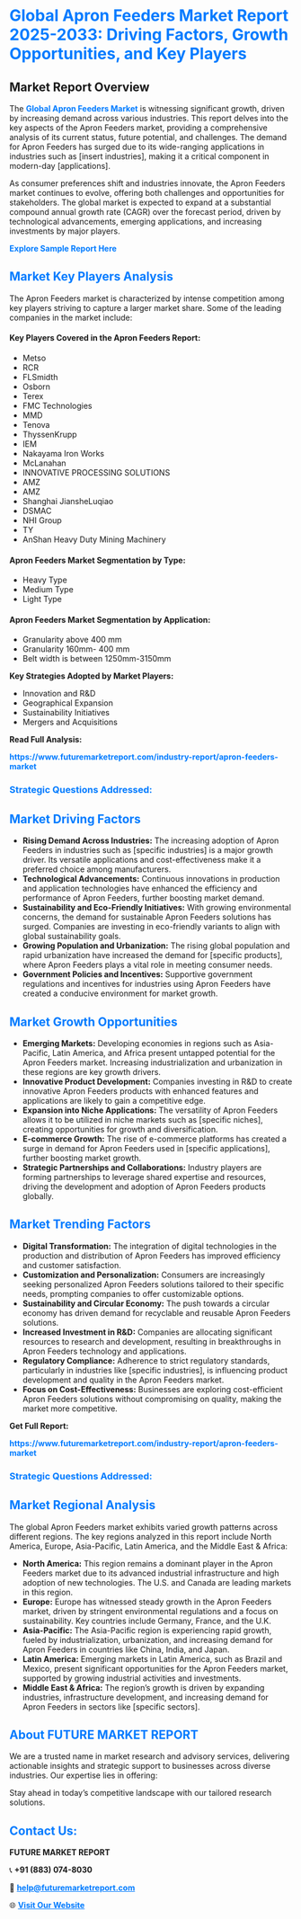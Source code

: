 <h1 style="color: #007BFF;">Global Apron Feeders Market Report 2025-2033: Driving Factors, Growth Opportunities, and Key Players</h1>

<section id="overview">
<h2>Market Report Overview</h2>
<p>The <a href="https://www.futuremarketreport.com/industry-report/apron-feeders-market" style="color: #007BFF; text-decoration: none;"><strong>Global Apron Feeders Market</strong></a> is witnessing significant growth, driven by increasing demand across various industries. This report delves into the key aspects of the Apron Feeders market, providing a comprehensive analysis of its current status, future potential, and challenges. The demand for Apron Feeders has surged due to its wide-ranging applications in industries such as [insert industries], making it a critical component in modern-day [applications].</p>
<p>As consumer preferences shift and industries innovate, the Apron Feeders market continues to evolve, offering both challenges and opportunities for stakeholders. The global market is expected to expand at a substantial compound annual growth rate (CAGR) over the forecast period, driven by technological advancements, emerging applications, and increasing investments by major players.</p>
</section>

<section id="overview">
<p><a href="https://www.futuremarketreport.com/request-sample/reportId=85902" style="color: #007BFF; text-decoration: none;"><strong>Explore Sample Report Here</strong></a></p>
</section>

<section id="key-players">
<h2 style="color: #007BFF;">Market Key Players Analysis</h2>
<p>The Apron Feeders market is characterized by intense competition among key players striving to capture a larger market share. Some of the leading companies in the market include:</p>
<h4>Key Players Covered in the Apron Feeders Report:</h4>
<ul><li>Metso</li><li>RCR</li><li>FLSmidth</li><li>Osborn</li><li>Terex</li><li>FMC Technologies</li><li>MMD</li><li>Tenova</li><li>ThyssenKrupp</li><li>IEM</li><li>Nakayama Iron Works</li><li>McLanahan</li><li>INNOVATIVE PROCESSING SOLUTIONS</li><li>AMZ</li><li>AMZ</li><li>Shanghai JiansheLuqiao</li><li>DSMAC</li><li>NHI Group</li><li>TY</li><li>AnShan Heavy Duty Mining Machinery</li></ul>
<h4>Apron Feeders Market Segmentation by Type:</h4>
<ul><li>Heavy Type</li><li>Medium Type</li><li>Light Type</li></ul>

<h4>Apron Feeders Market Segmentation by Application:</h4>
<ul><li>Granularity above 400 mm</li><li>Granularity 160mm- 400 mm</li><li>Belt width is between 1250mm-3150mm</li></ul>
<p><strong>Key Strategies Adopted by Market Players:</strong></p>
<ul>
<li>Innovation and R&D</li>
<li>Geographical Expansion</li>
<li>Sustainability Initiatives</li>
<li>Mergers and Acquisitions</li>
</ul>
</section>

<section>
<p><strong>Read Full Analysis: </strong></p><a href="https://www.futuremarketreport.com/industry-report/apron-feeders-market" style="color: #007BFF; text-decoration: none;"><strong>https://www.futuremarketreport.com/industry-report/apron-feeders-market</strong></a>
<h3 style="color: #007BFF;">Strategic Questions Addressed:</h3>
</section>

<section id="driving-factors">
<h2 style="color: #007BFF;">Market Driving Factors</h2>
<ul>
<li><strong>Rising Demand Across Industries:</strong> The increasing adoption of Apron Feeders in industries such as [specific industries] is a major growth driver. Its versatile applications and cost-effectiveness make it a preferred choice among manufacturers.</li>
<li><strong>Technological Advancements:</strong> Continuous innovations in production and application technologies have enhanced the efficiency and performance of Apron Feeders, further boosting market demand.</li>
<li><strong>Sustainability and Eco-Friendly Initiatives:</strong> With growing environmental concerns, the demand for sustainable Apron Feeders solutions has surged. Companies are investing in eco-friendly variants to align with global sustainability goals.</li>
<li><strong>Growing Population and Urbanization:</strong> The rising global population and rapid urbanization have increased the demand for [specific products], where Apron Feeders plays a vital role in meeting consumer needs.</li>
<li><strong>Government Policies and Incentives:</strong> Supportive government regulations and incentives for industries using Apron Feeders have created a conducive environment for market growth.</li>
</ul>
</section>

<section id="growth-opportunities">
<h2 style="color: #007BFF;">Market Growth Opportunities</h2>
<ul>
<li><strong>Emerging Markets:</strong> Developing economies in regions such as Asia-Pacific, Latin America, and Africa present untapped potential for the Apron Feeders market. Increasing industrialization and urbanization in these regions are key growth drivers.</li>
<li><strong>Innovative Product Development:</strong> Companies investing in R&D to create innovative Apron Feeders products with enhanced features and applications are likely to gain a competitive edge.</li>
<li><strong>Expansion into Niche Applications:</strong> The versatility of Apron Feeders allows it to be utilized in niche markets such as [specific niches], creating opportunities for growth and diversification.</li>
<li><strong>E-commerce Growth:</strong> The rise of e-commerce platforms has created a surge in demand for Apron Feeders used in [specific applications], further boosting market growth.</li>
<li><strong>Strategic Partnerships and Collaborations:</strong> Industry players are forming partnerships to leverage shared expertise and resources, driving the development and adoption of Apron Feeders products globally.</li>
</ul>
</section>

<section id="trending-factors">
<h2 style="color: #007BFF;">Market Trending Factors</h2>
<ul>
<li><strong>Digital Transformation:</strong> The integration of digital technologies in the production and distribution of Apron Feeders has improved efficiency and customer satisfaction.</li>
<li><strong>Customization and Personalization:</strong> Consumers are increasingly seeking personalized Apron Feeders solutions tailored to their specific needs, prompting companies to offer customizable options.</li>
<li><strong>Sustainability and Circular Economy:</strong> The push towards a circular economy has driven demand for recyclable and reusable Apron Feeders solutions.</li>
<li><strong>Increased Investment in R&D:</strong> Companies are allocating significant resources to research and development, resulting in breakthroughs in Apron Feeders technology and applications.</li>
<li><strong>Regulatory Compliance:</strong> Adherence to strict regulatory standards, particularly in industries like [specific industries], is influencing product development and quality in the Apron Feeders market.</li>
<li><strong>Focus on Cost-Effectiveness:</strong> Businesses are exploring cost-efficient Apron Feeders solutions without compromising on quality, making the market more competitive.</li>
</ul>
</section>

<section>
<p><strong>Get Full Report: </strong></p><a href="https://www.futuremarketreport.com/industry-report/apron-feeders-market" style="color: #007BFF; text-decoration: none;"><strong>https://www.futuremarketreport.com/industry-report/apron-feeders-market</strong></a>
<h3 style="color: #007BFF;">Strategic Questions Addressed:</h3>
</section>


<section id="regional-analysis">
<h2 style="color: #007BFF;">Market Regional Analysis</h2>
<p>The global Apron Feeders market exhibits varied growth patterns across different regions. The key regions analyzed in this report include North America, Europe, Asia-Pacific, Latin America, and the Middle East & Africa:</p>
<ul>
<li><strong>North America:</strong> This region remains a dominant player in the Apron Feeders market due to its advanced industrial infrastructure and high adoption of new technologies. The U.S. and Canada are leading markets in this region.</li>
<li><strong>Europe:</strong> Europe has witnessed steady growth in the Apron Feeders market, driven by stringent environmental regulations and a focus on sustainability. Key countries include Germany, France, and the U.K.</li>
<li><strong>Asia-Pacific:</strong> The Asia-Pacific region is experiencing rapid growth, fueled by industrialization, urbanization, and increasing demand for Apron Feeders in countries like China, India, and Japan.</li>
<li><strong>Latin America:</strong> Emerging markets in Latin America, such as Brazil and Mexico, present significant opportunities for the Apron Feeders market, supported by growing industrial activities and investments.</li>
<li><strong>Middle East & Africa:</strong> The region’s growth is driven by expanding industries, infrastructure development, and increasing demand for Apron Feeders in sectors like [specific sectors].</li>
</ul>
</section>

<footer>
<h2 style="color: #007BFF;">About FUTURE MARKET REPORT</h2>
<p>We are a trusted name in market research and advisory services, delivering actionable insights and strategic support to businesses across diverse industries. Our expertise lies in offering:</p>

<p>Stay ahead in today’s competitive landscape with our tailored research solutions.</p>

<h2 style="color: #007BFF;">Contact Us:</h2>
<p><strong>FUTURE MARKET REPORT</strong></p>
<p>📞 <strong>+91 (883) 074-8030</strong></p>
<p>📧 <strong><a href="mailto:help@futuremarketreport.com" style="color: #007BFF;">help@futuremarketreport.com</a></strong></p>
<p>🌐 <strong><a href="https://www.futuremarketreport.com/" style="color: #007BFF;">Visit Our Website</a></strong></p>
</footer>